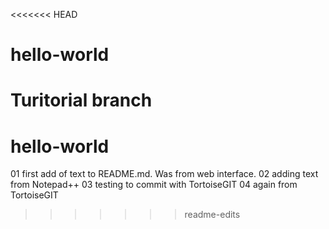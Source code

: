 <<<<<<< HEAD
# hello-world
Turitorial branch
=======
hello-world
===============

01 first add of text to README.md. Was from web interface.
02 adding text from Notepad++
03 testing to commit with TortoiseGIT
04 again from TortoiseGIT
>>>>>>> readme-edits

